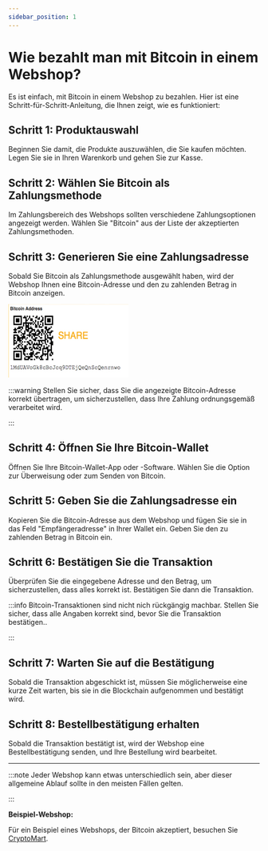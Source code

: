 ```yaml
---
sidebar_position: 1
---
```


# Wie bezahlt man mit Bitcoin in einem Webshop?

Es ist einfach, mit Bitcoin in einem Webshop zu bezahlen. Hier ist eine Schritt-für-Schritt-Anleitung, die Ihnen zeigt, wie es funktioniert:

## Schritt 1: Produktauswahl

Beginnen Sie damit, die Produkte auszuwählen, die Sie kaufen möchten. Legen Sie sie in Ihren Warenkorb und gehen Sie zur Kasse.

## Schritt 2: Wählen Sie Bitcoin als Zahlungsmethode

Im Zahlungsbereich des Webshops sollten verschiedene Zahlungsoptionen angezeigt werden. Wählen Sie "Bitcoin" aus der Liste der akzeptierten Zahlungsmethoden.

## Schritt 3: Generieren Sie eine Zahlungsadresse

Sobald Sie Bitcoin als Zahlungsmethode ausgewählt haben, wird der Webshop Ihnen eine Bitcoin-Adresse und den zu zahlenden Betrag in Bitcoin anzeigen.

![Beispiel für eine Bitcoin-Zahlungsadresse](zahlungsadresse.png)

:::warning
Stellen Sie sicher, dass Sie die angezeigte Bitcoin-Adresse korrekt übertragen, um sicherzustellen, dass Ihre Zahlung ordnungsgemäß verarbeitet wird.

:::

## Schritt 4: Öffnen Sie Ihre Bitcoin-Wallet

Öffnen Sie Ihre Bitcoin-Wallet-App oder -Software. Wählen Sie die Option zur Überweisung oder zum Senden von Bitcoin.

## Schritt 5: Geben Sie die Zahlungsadresse ein

Kopieren Sie die Bitcoin-Adresse aus dem Webshop und fügen Sie sie in das Feld "Empfängeradresse" in Ihrer Wallet ein. Geben Sie den zu zahlenden Betrag in Bitcoin ein.

## Schritt 6: Bestätigen Sie die Transaktion

Überprüfen Sie die eingegebene Adresse und den Betrag, um sicherzustellen, dass alles korrekt ist. Bestätigen Sie dann die Transaktion.

:::info
Bitcoin-Transaktionen sind nicht nich rückgängig machbar. Stellen Sie sicher, dass alle Angaben korrekt sind, bevor Sie die Transaktion bestätigen..

:::

## Schritt 7: Warten Sie auf die Bestätigung

Sobald die Transaktion abgeschickt ist, müssen Sie möglicherweise eine kurze Zeit warten, bis sie in die Blockchain aufgenommen und bestätigt wird.

## Schritt 8: Bestellbestätigung erhalten

Sobald die Transaktion bestätigt ist, wird der Webshop eine Bestellbestätigung senden, und Ihre Bestellung wird bearbeitet.

---

:::note
Jeder Webshop kann etwas unterschiedlich sein, aber dieser allgemeine Ablauf sollte in den meisten Fällen gelten.

:::

**Beispiel-Webshop:**

Für ein Beispiel eines Webshops, der Bitcoin akzeptiert, besuchen Sie [CryptoMart](https://cryptomart.com).
